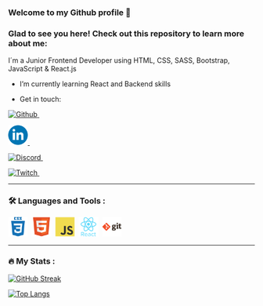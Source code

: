 ### Welcome to my Github profile  🌱
### Glad to see you here! Check out this repository to learn more about me:


I´m a Junior Frontend Developer using HTML, CSS, SASS, Bootstrap, JavaScript & React.js

- I’m currently learning React and Backend skills

- Get in touch:

<a href="https://github.com/asdfjennifer"><img src="https://github.com/gauravghongde/social-icons/blob/master/PNG/Color/Github.png?raw=true"  title="Github" alt="Github" width="40" height="40"/>&nbsp;</a>

<a href="https://www.linkedin.com/in/jennifergenger/"><img src="https://github.com/shahbajjamil/Social-Meadia-Icons/raw/master/Icons-logos/linkedin-circle.png"  title="Linkedin" alt="Linkedin" width="40" height="40"/>&nbsp;</a>

<a href="https://discordapp.com/users/955413730139713536"><img src="https://github.com/gauravghongde/social-icons/blob/master/PNG/Color/Discord.png?raw=true"  title="Discord" alt="Discord" width="40" height="40"/>&nbsp;</a>

<a href="https://www.twitch.tv/asdfjennifer"><img src="https://github.com/gauravghongde/social-icons/blob/master/PNG/Color/Twitch.png?raw=true"  title="Twitch" alt="Twitch" width="40" height="40"/>&nbsp;</a>



---

### :hammer_and_wrench: Languages and Tools :

<div>
  <img src="https://github.com/devicons/devicon/blob/master/icons/css3/css3-plain-wordmark.svg"  title="CSS3" alt="CSS" width="40" height="40"/>&nbsp;
  <img src="https://github.com/devicons/devicon/blob/master/icons/html5/html5-original.svg" title="HTML5" alt="HTML" width="40" height="40"/>&nbsp;
  <img src="https://github.com/devicons/devicon/blob/master/icons/javascript/javascript-original.svg" title="JavaScript" alt="JavaScript" width="40" height="40"/>&nbsp;
    <img src="https://github.com/devicons/devicon/blob/master/icons/react/react-original-wordmark.svg" title="React" alt="React" width="40" height="40"/>&nbsp;
  <img src="https://github.com/devicons/devicon/blob/master/icons/git/git-original-wordmark.svg" title="Git" **alt="Git" width="40" height="40"/>
</div>

---

### :fire: My Stats :


[![GitHub Streak](http://github-readme-streak-stats.herokuapp.com?user=asdfjennifer&theme=dark&background=000000)](https://git.io/streak-stats)

[![Top Langs](https://github-readme-stats.vercel.app/api/top-langs/?username=asdfjennifer&layout=compact&theme=vision-friendly-dark)](https://github.com/asdfjennifer/github-readme-stats)
